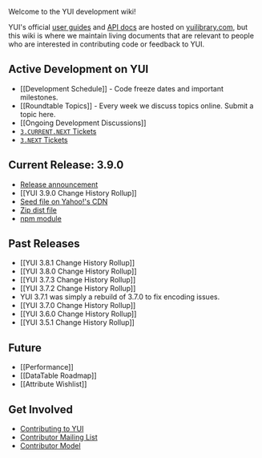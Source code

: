 Welcome to the YUI development wiki!

YUI's official [user guides](http://yuilibrary.com/yui/docs/guides/) and [API docs](http://yuilibrary.com/yui/docs/api/) are hosted on [yuilibrary.com](http://yuilibrary.com/), but this wiki is where we maintain living documents that are relevant to people who are interested in contributing code or feedback to YUI.

## Active Development on YUI

* [[Development Schedule]] - Code freeze dates and important milestones.
* [[Roundtable Topics]] - Every week we discuss topics online. Submit a topic here.
* [[Ongoing Development Discussions]]
* [`3.CURRENT.NEXT` Tickets](http://yuilibrary.com/projects/yui3/report/138)
* [`3.NEXT` Tickets](http://yuilibrary.com/projects/yui3/report/139)

## Current Release: 3.9.0

* [Release announcement](http://www.yuiblog.com/blog/2013/03/13/announcing-yui-3-9-0/)
* [[YUI 3.9.0 Change History Rollup]]
* [Seed file on Yahoo!'s CDN](http://yui.yahooapis.com/3.9.0/build/yui/yui-min.js)
* [Zip dist file](http://yui.zenfs.com/releases/yui3/yui_3.9.0.zip)
* [npm module](https://npmjs.org/package/yui)

## Past Releases

* [[YUI 3.8.1 Change History Rollup]]
* [[YUI 3.8.0 Change History Rollup]]
* [[YUI 3.7.3 Change History Rollup]]
* [[YUI 3.7.2 Change History Rollup]]
* YUI 3.7.1 was simply a rebuild of 3.7.0 to fix encoding issues.
* [[YUI 3.7.0 Change History Rollup]]
* [[YUI 3.6.0 Change History Rollup]]
* [[YUI 3.5.1 Change History Rollup]]

## Future

* [[Performance]]
* [[DataTable Roadmap]]
* [[Attribute Wishlist]]

## Get Involved
* [Contributing to YUI](https://github.com/yui/yui3/wiki/Contributing.md)
* [Contributor Mailing List](https://groups.google.com/forum/?fromgroups=#!forum/yui-contrib)
* [Contributor Model](https://github.com/yui/yui3/wiki/Contributor-Model)